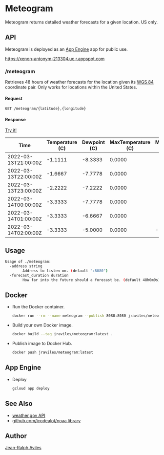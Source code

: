 # Meteogram

Meteogram returns detailed weather forecasts for a given location. US only.

## API

Meteogram is deployed as an [App Engine](https://cloud.google.com/appengine)
app for public use.

https://xenon-antonym-213304.uc.r.appspot.com

### /meteogram

Retrieves 48 hours of weather forecasts for the location given its
[WGS 84](https://en.wikipedia.org/wiki/World_Geodetic_System) coordinate pair.
Only works for locations within the United States.

#### Request

```http
GET /meteogram/{latitude},{longitude}
```

#### Response

[Try it!](https://xenon-antonym-213304.uc.r.appspot.com/meteogram/40.6099,-111.5532)

| Time                 | Temperature (C) | Dewpoint (C) | MaxTemperature (C) | MinTemperature (C) | RelativeHumidity (%) | ApparentTemperature (C) | HeatIndex (C) | WindChill (C) | SkyCover (%) | WindDirection (angle) | WindSpeed (km/h) | WindGust (km/h) | ProbabilityOfPrecipitation (%) | QuantitativePrecipitation (mm) | Coverage | Weather      | Intensity |
|----------------------|-----------------|--------------|--------------------|--------------------|----------------------|-------------------------|---------------|---------------|--------------|-----------------------|------------------|-----------------|--------------------------------|--------------------------------|----------|--------------|-----------|
| 2022-03-13T21:00:00Z | -1.1111         | -8.3333      | 0.0000             |                    | 57.0000              | -7.7778                 | 0.0000        | -7.7778       | 94.0000      | 260.0000              | 27.7800          | 48.1520         | 89.0000                        | 6.3500                         | definite | snow_showers | heavy     |
| 2022-03-13T22:00:00Z | -1.6667         | -7.7778      | 0.0000             |                    | 64.0000              | -8.3333                 | 0.0000        | -8.3333       | 86.0000      | 270.0000              | 27.7800          | 53.7080         | 79.0000                        | 6.3500                         | definite | snow_showers | heavy     |
| 2022-03-13T23:00:00Z | -2.2222         | -7.2222      | 0.0000             |                    | 68.0000              | -8.8889                 | 0.0000        | -8.8889       | 86.0000      | 270.0000              | 27.7800          | 53.7080         | 79.0000                        | 6.3500                         | definite | snow_showers | heavy     |
| 2022-03-14T00:00:00Z | -3.3333         | -7.7778      | 0.0000             |                    | 71.0000              | -10.5556                | 0.0000        | -10.5556      | 86.0000      | 270.0000              | 27.7800          | 53.7080         | 79.0000                        | 6.3500                         | definite | snow_showers | heavy     |
| 2022-03-14T01:00:00Z | -3.3333         | -6.6667      | 0.0000             |                    | 79.0000              | -11.1111                | 0.0000        | -11.1111      | 84.0000      | 300.0000              | 31.4840          | 46.3000         | 64.0000                        | 3.5560                         | numerous | snow_showers | moderate  |
| 2022-03-14T02:00:00Z | -3.3333         | -5.0000      | 0.0000             | -10.5556           | 88.0000              | -11.1111                | 0.0000        | -11.1111      | 84.0000      | 300.0000              | 31.4840          | 46.3000         | 64.0000                        | 3.5560                         | numerous | snow_showers | moderate  |

## Usage

```bash
Usage of ./meteogram:
  -address string
        Address to listen on. (default ":8080")
  -forecast_duration duration
        How far into the future should a forecast be. (default 48h0m0s)
```

## Docker

* Run the Docker container.

  ```bash
  docker run --rm --name meteogram --publish 8080:8080 jraviles/meteogram:latest
  ```

* Build your own Docker image.

  ```bash
  docker build --tag jraviles/meteogram:latest .
  ```

* Publish image to Docker Hub.

  ```bash
  docker push jraviles/meteogram:latest
  ```

## App Engine

* Deploy

  ```bash
  gcloud app deploy
  ```

## See Also

* [weather.gov API](https://weather-gov.github.io/api/)
* [github.com/icodealot/noaa library](https://github.com/icodealot/noaa)

## Author

[Jean-Ralph Aviles](http://jr.expert)
